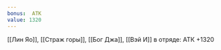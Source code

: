```yaml
---
bonus:  АТК 
value: 1320
---
```

[[Лин Яо]], [[Страж горы]], [[Бог Джа]], [[Вэй И]] в отряде: АТК +1320
